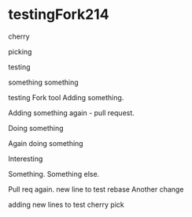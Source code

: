 # testingFork214

cherry

picking

testing

something something

testing Fork tool
Adding something.

Adding something again - pull request.

Doing something

Again doing something

Interesting


Something.
Something else.

Pull req again.
new line to test rebase
Another change

adding new lines to test cherry pick